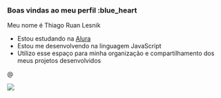 ### Boas vindas ao meu perfil :blue_heart

Meu nome é Thiago Ruan Lesnik

- Estou estudando na [Alura](https://www.alura.com.br)
- Estou me desenvolvendo na linguagem JavaScript
- Utilizo esse espaço para minha organização e compartilhamento dos meus projetos desenvolvidos

@


![](https://media.tenor.com/DQZuhzX0-DIAAAAM/dance-dobbi.gif)

